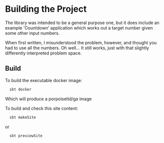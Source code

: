 Building the Project
====================

The library was intended to be a general purpose one, but it does
include an example 'Countdown' application which works out a target
number given some other input numbers.

When first written, I misunderstood the problem, however, and thought
you had to use all the numbers. Oh well... It still works, just with
that slightly differently interpreted problem space.

## Build

To build the executable docker image:

```scala
  sbt docker
```

Which will produce a porpoiseltd/ga image


To build and check this site content:

```scala
  sbt makeSite
```

or

```scala
  sbt previewSite
```
